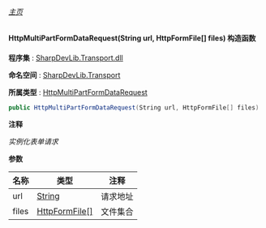 ###### [主页](./Index.md "主页")

#### HttpMultiPartFormDataRequest(String url, HttpFormFile[] files) 构造函数

**程序集** : [SharpDevLib.Transport.dll](./SharpDevLib.Transport.assembly.md "SharpDevLib.Transport.dll")

**命名空间** : [SharpDevLib.Transport](./SharpDevLib.Transport.namespace.md "SharpDevLib.Transport")

**所属类型** : [HttpMultiPartFormDataRequest](./SharpDevLib.Transport.HttpMultiPartFormDataRequest.md "HttpMultiPartFormDataRequest")

``` csharp
public HttpMultiPartFormDataRequest(String url, HttpFormFile[] files)
```
**注释**

*实例化表单请求*


**参数**

|名称|类型|注释|
|---|---|---|
|url|[String](https://learn.microsoft.com/en-us/dotnet/api/system.string "String")|请求地址|
|files|[HttpFormFile\[\]](https://learn.microsoft.com/en-us/dotnet/api/sharpdevlib.transport.httpformfile[] "HttpFormFile\[\]")|文件集合|


